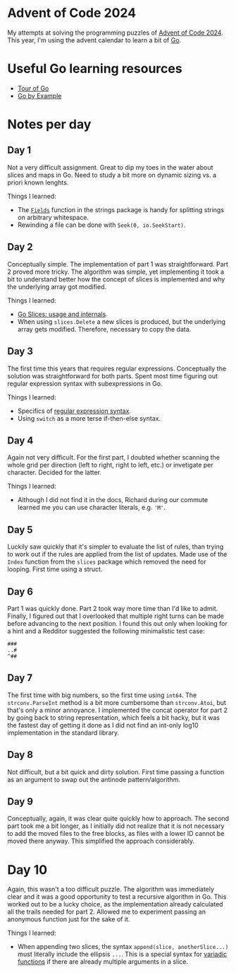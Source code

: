 # Advent of Code 2024

My attempts at solving the programming puzzles of [Advent of Code 2024](https://adventofcode.com/2024). This year, I'm using the advent calendar to learn a bit of [Go](https://go.dev/).

# Useful Go learning resources

- [Tour of Go](https://go.dev/tour/)
- [Go by Example](https://gobyexample.com/)

# Notes per day

## Day 1

Not a very difficult assignment. Great to dip my toes in the water about slices and maps in Go. Need to study a bit more on dynamic sizing vs. a priori known lenghts.

Things I learned:

- The [`Fields`](https://pkg.go.dev/strings#Fields) function in the strings package is handy for splitting strings on arbitrary whitespace.
- Rewinding a file can be done with `Seek(0, io.SeekStart)`.

## Day 2

Conceptually simple. The implementation of part 1 was straightforward. Part 2 proved more tricky. The algorithm was simple, yet implementing it took a bit to understand better how the concept of slices is implemented and why the underlying array got modified.

Things I learned:

- [Go Slices: usage and internals](https://go.dev/blog/slices-intro).
- When using `slices.Delete` a new slices is produced, but the underlying array gets modified. Therefore, necessary to copy the data.

## Day 3

The first time this years that requires regular expressions. Conceptually the solution was straightforward for both parts. Spent most time figuring out regular expression syntax with subexpressions in Go.

Things I learned:

- Specifics of [regular expression syntax](https://pkg.go.dev/regexp/syntax).
- Using `switch` as a more terse if-then-else syntax.

## Day 4

Again not very difficult. For the first part, I doubted whether scanning the whole grid per direction (left to right, right to left, etc.) or invetigate per character. Decided for the latter.

Things I learned:

- Although I did not find it in the docs, Richard during our commute learned me you can use character literals, e.g. `'M'`.

## Day 5

Luckily saw quickly that it's simpler to evaluate the list of rules, than trying to work out if the rules are applied from the list of updates. Made use of the `Index` function from the `slices` package which removed the need for looping. First time using a struct.

## Day 6

Part 1 was quickly done. Part 2 took way more time than I'd like to admit. Finally, I figured out that I overlooked that multiple right turns can be made before advancing to the next position. I found this out only when looking for a hint and a Redditor suggested the following minimalistic test case:

```
###
..#
^##
```

## Day 7

The first time with big numbers, so the first time using `int64`. The `strconv.ParseInt` method is a bit more cumbersome than `strconv.Atoi`, but that's only a minor annoyance. I implemented the concat operator for part 2 by going back to string representation, which feels a bit hacky, but it was the fastest day of getting it done as I did not find an int-only log10 implementation in the standard library.

## Day 8

Not difficult, but a bit quick and dirty solution. First time passing a function as an argument to swap out the antinode pattern/algorithm.

## Day 9

Conceptually, again, it was clear quite quickly how to approach. The second part took me a bit longer, as I initially did not realize that it is not necessary to add the moved files to the free blocks, as files with a lower ID cannot be moved there anyway. This simplified the approach considerably.

# Day 10

Again, this wasn't a too difficult puzzle. The algorithm was immediately clear and it was a good opportunity to test a recursive algorithm in Go. This worked out to be a lucky choice, as the implementation already calculated all the trails needed for part 2. Allowed me to experiment passing an anonymous function just for the sake of it.

Things I learned: 

- When appending two slices, the syntax `append(slice, anotherSlice...)` must literally include the ellipsis `...`. This is a special syntax for [variadic functions](https://gobyexample.com/variadic-functions) if there are already multiple arguments in a slice.